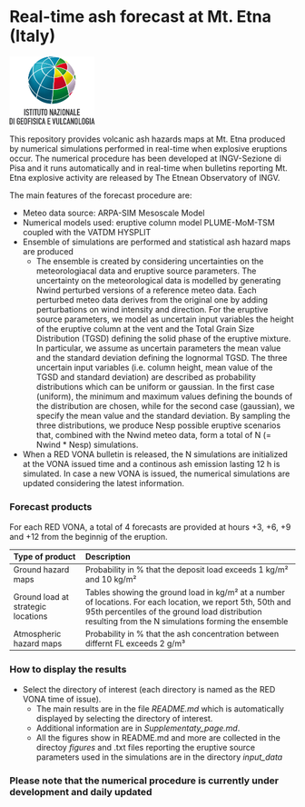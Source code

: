 # Real-time ash forecast at Mt. Etna (Italy)

<img src="./Logo_INGV.png" width=150pt/>

This repository provides volcanic ash hazards maps at Mt. Etna produced by numerical simulations performed in real-time when explosive eruptions occur. The numerical procedure has been developed at INGV-Sezione di Pisa and it runs automatically and in real-time when bulletins reporting Mt. Etna explosive activity are released by The Etnean Observatory of INGV.

The main features of the forecast procedure are:

* Meteo data source: ARPA-SIM Mesoscale Model
* Numerical models used: eruptive column model PLUME-MoM-TSM coupled with the VATDM HYSPLIT
* Ensemble of simulations are performed and statistical ash hazard maps are produced
    * The ensemble is created by considering uncertainties on the meteorologiacal data and eruptive source parameters. The uncertainty on the meteorological data is modelled by generating Nwind perturbed versions of a reference meteo data. Each perturbed meteo data derives from the original one by adding perturbations on wind intensity and direction. For the eruptive source parameters, we model as uncertain input variables the height of the eruptive column at the vent and the Total Grain Size Distribution (TGSD) defining the solid phase of the eruptive mixture. In particular, we assume as uncertain parameters the mean value and the standard deviation defining the lognormal TGSD. The three uncertain input variables (i.e. column height, mean value of the TGSD and standard deviation) are described as probability distributions which can be uniform or gaussian. In the first case (uniform), the minimum and maximum values defining the bounds of the distribution are chosen, while for the second case (gaussian), we specify the mean value and the standard deviation. By sampling the three distributions, we produce Nesp possible eruptive scenarios that, combined with the Nwind meteo data, form a total of N (= Nwind * Nesp) simulations.
* When a RED VONA bulletin is released, the N simulations are initialized at the VONA issued time and a continous ash emission lasting 12 h is simulated. In case a new VONA is issued, the numerical simulations are updated considering the latest information.

### Forecast products

For each RED VONA, a total of 4 forecasts are provided at hours +3, +6, +9 and +12 from the beginnig of the eruption.

|Type of product|Description|
| :--- | :--- |
|Ground hazard maps|Probability in % that the deposit load exceeds 1 kg/m² and 10 kg/m²|
|Ground load at strategic locations|Tables showing the ground load in kg/m² at a number of locations. For each location, we report 5th, 50th and 95th percentiles of the ground load distribution resulting from the N simulations forming the ensemble|
|Atmospheric hazard maps|Probability in % that the ash concentration between differnt FL exceeds 2 g/m³|

### How to display the results

* Select the directory of interest (each directory is named as the RED VONA time of issue). 
    * The main results are in the file *README.md* which is automatically displayed by selecting the directory of interest. 
    * Additional information are in *Supplementaty_page.md*. 
    * All the figures show in README.md and more are collected in the directoy *figures* and .txt files reporting the eruptive source parameters used in the simulations are in the directory *input_data* 

### Please note that the numerical procedure is currently under development and daily updated



